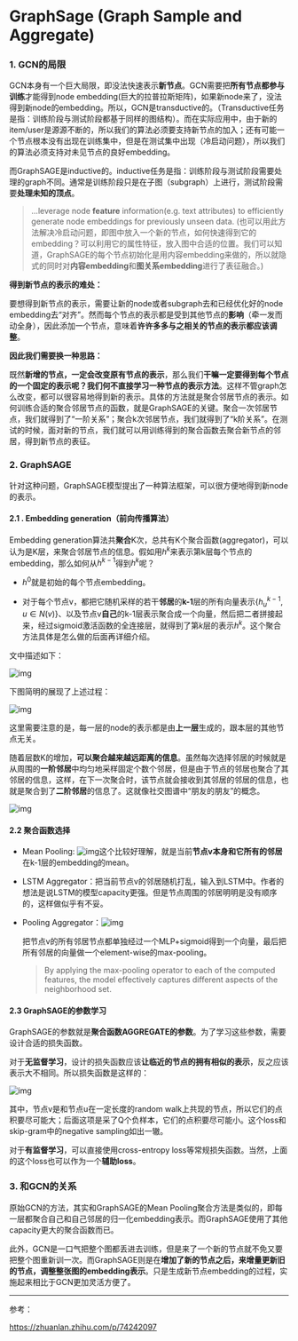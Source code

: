 

# GraphSage (Graph Sample and Aggregate)

### 1. GCN的局限

GCN本身有一个巨大局限，即没法快速表示**新节点**。GCN需要把**所有节点都参与训练**才能得到node embedding(巨大的拉普拉斯矩阵)，如果新node来了，没法得到新node的embedding。所以，GCN是transductive的。（Transductive任务是指：训练阶段与测试阶段都基于同样的图结构）。而在实际应用中，由于新的item/user是源源不断的，所以我们的算法必须要支持新节点的加入；还有可能一个节点根本没有出现在训练集中，但是在测试集中出现（冷启动问题），所以我们的算法必须支持对未见节点的良好embedding。

而GraphSAGE是inductive的。inductive任务是指：训练阶段与测试阶段需要处理的graph不同。通常是训练阶段只是在子图（subgraph）上进行，测试阶段需要**处理未知的顶点**。

> ...leverage node **feature** information(e.g. text attributes) to efficiently generate node embeddings for previously unseen data. (也可以用此方法解决冷启动问题，即图中放入一个新的节点，如何快速得到它的embedding？可以利用它的属性特征，放入图中合适的位置。我们可以知道，GraphSAGE的每个节点初始化是用内容embedding来做的，所以就隐式的同时对**内容embedding**和**图关系embedding**进行了表征融合。)

**得到新节点的表示的难处：**

要想得到新节点的表示，需要让新的node或者subgraph去和已经优化好的node embedding去“对齐”。然而每个节点的表示都是受到其他节点的**影响**（牵一发而动全身），因此添加一个节点，意味着**许许多多与之相关的节点的表示都应该调整**。

**因此我们需要换一种思路：**

既然**新增的节点，一定会改变原有节点的表示**，那么我们**干嘛一定要得到每个节点的一个固定的表示呢？**我们何不直接**学习一种节点的表示方法**。这样不管graph怎么改变，都可以很容易地得到新的表示。具体的方法就是聚合邻居节点的表示。如何训练合适的聚合邻居节点的函数，就是GraphSAGE的关键。聚合一次邻居节点，我们就得到了“一阶关系”；聚合k次邻居节点，我们就得到了“k阶关系”。在测试的时候，面对新的节点，我们就可以用训练得到的聚合函数去聚合新节点的邻居，得到新节点的表征。



### 2. GraphSAGE

针对这种问题，GraphSAGE模型提出了一种算法框架，可以很方便地得到新node的表示。

#### 2.1 . Embedding generation（前向传播算法）

Embedding generation算法共**聚合**K次，总共有K个聚合函数(aggregator)，可以认为是K层，来聚合邻居节点的信息。假如用$h^k$来表示第k层每个节点的embedding，那么如何从$h^{k-1}$得到$h^k$呢？

- $h^{0}$就是初始的每个节点embedding。

- 对于每个节点v，都把它随机采样的若干**邻居**的**k-1**层的所有向量表示$\{h^{k-1}_u, u \in N(v)\}$、以及节点v**自己**的k-1层表示聚合成一个向量，然后把二者拼接起来，经过sigmoid激活函数的全连接层，就得到了第$k$层的表示$h^k$。这个聚合方法具体是怎么做的后面再详细介绍。

文中描述如下：

![img](https://pica.zhimg.com/80/v2-99e65d0ea27a2ba405dc81945189d628_1440w.jpeg)

下图简明的展现了上述过程：



![img](https://pic2.zhimg.com/80/v2-9e2b7329c0694eae4b3fdc1f224e6705_1440w.jpg)

这里需要注意的是，每一层的node的表示都是由**上一层**生成的，跟本层的其他节点无关。

随着层数K的增加，**可以聚合越来越远距离的信息**。虽然每次选择邻居的时候就是从周围的**一阶邻居**中均匀地采样固定个数个邻居，但是由于节点的邻居也聚合了其邻居的信息，这样，在下一次聚合时，该节点就会接收到其邻居的邻居的信息，也就是聚合到了**二阶邻居**的信息了。这就像社交图谱中“朋友的朋友”的概念。

![img](https://pic1.zhimg.com/80/v2-899c3f911296535889a29de8471582ac_1440w.jpg)



#### 2.2 聚合函数选择

- Mean Pooling: ![img](https://pic4.zhimg.com/80/v2-beaaa5540cc41f5936d23f704d403dd3_1440w.png)这个比较好理解，就是当前**节点v本身和它所有的邻居**在k-1层的embedding的mean。

- LSTM Aggregator：把当前节点v的邻居随机打乱，输入到LSTM中。作者的想法是说LSTM的模型capacity更强。但是节点周围的邻居明明是没有顺序的，这样做似乎有不妥。

- Pooling Aggregator：![img](https://pic3.zhimg.com/80/v2-4e3693bd199e660e3159d2ac0d58555a_1440w.png)

  把节点v的所有邻居节点都单独经过一个MLP+sigmoid得到一个向量，最后把所有邻居的向量做一个element-wise的max-pooling。

  > By applying the max-pooling operator to each of the computed features, the model effectively captures different aspects of the neighborhood set.

#### 2.3 GraphSAGE的参数学习

GraphSAGE的参数就是**聚合函数AGGREGATE的参数**。为了学习这些参数，需要设计合适的损失函数。

对于**无监督学习**，设计的损失函数应该**让临近的节点的拥有相似的表示**，反之应该表示大不相同。所以损失函数是这样的：

![img](https://pic1.zhimg.com/80/v2-9c473f5e242f8db158854d4e5e036b9c_1440w.png)

其中，节点v是和节点u在一定长度的random walk上共现的节点，所以它们的点积要尽可能大；后面这项是采了Q个负样本，它们的点积要尽可能小。这个loss和skip-gram中的negative sampling如出一辙。

对于**有监督学习**，可以直接使用cross-entropy loss等常规损失函数。当然，上面的这个loss也可以作为一个**辅助loss**。



### 3. 和GCN的关系

原始GCN的方法，其实和GraphSAGE的Mean Pooling聚合方法是类似的，即每一层都聚合自己和自己邻居的归一化embedding表示。而GraphSAGE使用了其他capacity更大的聚合函数而已。

此外，GCN是一口气把整个图都丢进去训练，但是来了一个新的节点就不免又要把整个图重新训一次。而GraphSAGE则是在**增加了新的节点之后，来增量更新旧的节点，调整整张图的embedding表示**。只是生成新节点embedding的过程，实施起来相比于GCN更加灵活方便了。

----

参考：

https://zhuanlan.zhihu.com/p/74242097

